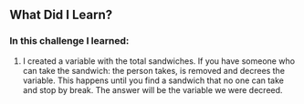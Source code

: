 ## What Did I Learn?

### In this challenge I learned:

1. I created a variable with the total sandwiches. If you have someone who can take the sandwich: the person takes, is removed and decrees the variable. This happens until you find a sandwich that no one can take and stop by break. The answer will be the variable we were decreed.